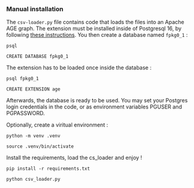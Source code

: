 ### Manual installation

The `csv-loader.py` file contains code that loads the files into an Apache AGE graph. The extension must be installed inside of Postgresql 16, by following [these instructions](https://age.apache.org/getstarted/quickstart). You then create a database named `fpkg0_1` : 

`psql`

`CREATE DATABASE fpkg0_1`

The extension has to be loaded once inside the database :

`psql fpkg0_1`

`CREATE EXTENSION age`

Afterwards, the database is ready to be used. You may set your Postgres login credentials in the code, or as environment variables PGUSER and PGPASSWORD.

Optionally, create a viritual environment :

`python -m venv .venv`

`source .venv/bin/activate`

Install the requirements, load the cs_loader and enjoy !

`pip install -r requirements.txt`

`python csv_loader.py`
